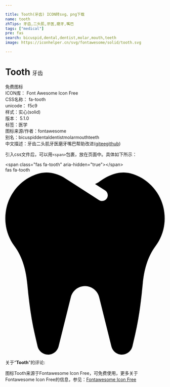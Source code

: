 ```yaml
---

title: Tooth(牙齿) ICON转svg、png下载
name: tooth
zhTips: 牙齿,二头肌,牙医,磨牙,嘴巴
tags: ["medical"]
pre: fas
search: bicuspid,dental,dentist,molar,mouth,teeth
image: https://iconhelper.cn/svg/fontawesome/solid/tooth.svg

---
```


# Tooth  <small style="font-size: 60%;font-weight: 100">牙齿</small>


<div class="detail-page">
<p>
<span><span class="badge-success badge">免费图标</span> </span>
<br/>
<span>
ICON库：
<span class="badge-secondary badge">Font Awesome Icon Free</span> 
</span>
<br/>
<span>
CSS名称：
<span class="badge-secondary badge">fa-tooth</span> 
</span>
<br/>
<span>
unicode：
<span class="badge-secondary badge">f5c9</span> 
<copy-btn content='f5c9' btn-title=""></copy-btn>
<copy-btn :content='String.fromCodePoint(parseInt("f5c9", 16))' btn-title="复制U"></copy-btn>
</span><br/><span>样式：<span class="badge-light badge">实心(solid)</span></span>
<br/>
<span>
版本：
<span class="badge-secondary badge">5.1.0</span> 
</span><br/><span>标签：<span class="badge-light badge"><router-link to="/tags/medical.html">医学</router-link></span></span>
<br/>
<span>图标来源/作者：<span class="badge-light badge">fontawesome</span></span> 
<br/>
<span>别名：<span class="badge-light badge">bicuspid</span><span class="badge-light badge">dental</span><span class="badge-light badge">dentist</span><span class="badge-light badge">molar</span><span class="badge-light badge">mouth</span><span class="badge-light badge">teeth</span></span><br/><span class="zh-detail">中文描述：<span class="badge-primary badge">牙齿</span><span class="badge-primary badge">二头肌</span><span class="badge-primary badge">牙医</span><span class="badge-primary badge">磨牙</span><span class="badge-primary badge">嘴巴</span><span class="help-link"><span>帮助改进</span>(<a href="https://gitee.com/liuwave/icon-helper/edit/master/json/fontawesome/solid/tooth.json" target="_blank" rel="noopener noreferrer">gitee</a><a href="https://github.com/liuwave/icon-helper/edit/master/json/fontawesome/solid/tooth.json" target="_blank" rel="noopener noreferrer">github</a></span>)</span><br/>
</p>
</div>
<div class="alert alert-dark">
  <i class="fas fa-tooth fa-xs"></i>
  <i class="fas fa-tooth fa-sm"></i>
  <i class="fas fa-tooth fa-lg"></i>
  <i class="fas fa-tooth fa-2x"></i>
  <i class="fas fa-tooth fa-3x"></i>
  <i class="fas fa-tooth fa-5x"></i>
  <i class="fas fa-tooth fa-7x"></i>
</div>
<div>
  <p>引入css文件后，可以用<code>&lt;span&gt;</code>包裹，放在页面中。具体如下所示：    
  </p>
  <div class="alert alert-primary" style="font-size: 14px">
    &lt;span class="fas fa-tooth" aria-hidden="true"&gt;&lt;/span&gt;
    <copy-btn content='<span class="fas fa-tooth" aria-hidden="true"></span>'></copy-btn>
  </div>
  <div class="alert alert-secondary">
    <i class="fas fa-tooth"
    style="font-size: 24px"
    aria-hidden="true"></i> fas fa-tooth
    <copy-btn content="fas fa-tooth" btn-title="复制图标名称"></copy-btn>
  </div>
</div>
<div id="svg" class="svg-wrap">
<svg xmlns="http://www.w3.org/2000/svg" viewBox="0 0 448 512"><path d="M443.98 96.25c-11.01-45.22-47.11-82.06-92.01-93.72-32.19-8.36-63 5.1-89.14 24.33-3.25 2.39-6.96 3.73-10.5 5.48l28.32 18.21c7.42 4.77 9.58 14.67 4.8 22.11-4.46 6.95-14.27 9.86-22.11 4.8L162.83 12.84c-20.7-10.85-43.38-16.4-66.81-10.31-44.9 11.67-81 48.5-92.01 93.72-10.13 41.62-.42 80.81 21.5 110.43 23.36 31.57 32.68 68.66 36.29 107.35 4.4 47.16 10.33 94.16 20.94 140.32l7.8 33.95c3.19 13.87 15.49 23.7 29.67 23.7 13.97 0 26.15-9.55 29.54-23.16l34.47-138.42c4.56-18.32 20.96-31.16 39.76-31.16s35.2 12.85 39.76 31.16l34.47 138.42c3.39 13.61 15.57 23.16 29.54 23.16 14.18 0 26.48-9.83 29.67-23.7l7.8-33.95c10.61-46.15 16.53-93.16 20.94-140.32 3.61-38.7 12.93-75.78 36.29-107.35 21.95-29.61 31.66-68.8 21.53-110.43z"/></svg>
</div>
<detail full-name='fa-tooth'></detail>
<div class="icon-detail__container">
<p>关于“<b>Tooth</b>”的评论:</p>
</div>
<Vssue title="关于“Tooth”的评论" />    
<div><p>图标Tooth来源于Fontawesome Icon Free，可免费使用，更多关于  Fontawesome Icon Free的信息，参见：<a target="_blank" href="https://iconhelper.cn/fontawesome.html">Fontawesome Icon Free</a>
</p></div>
